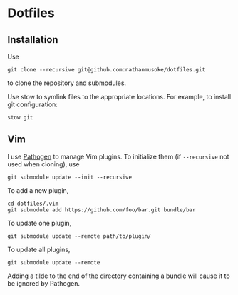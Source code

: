 # Dotfiles

## Installation

Use
```
git clone --recursive git@github.com:nathanmusoke/dotfiles.git
```
to clone the repository and submodules.

Use stow to symlink files to the appropriate locations. For example, to install
git configuration:
```
stow git
```

## Vim

I use [Pathogen](https://github.com/tpope/vim-pathogen) to manage Vim plugins.
To initialize them (if `--recursive` not used when cloning), use
```
git submodule update --init --recursive
```
To add a new plugin,
```
cd dotfiles/.vim
git submodule add https://github.com/foo/bar.git bundle/bar
```
To update one plugin,
```
git submodule update --remote path/to/plugin/
```
To update all plugins,
```
git submodule update --remote
```
Adding a tilde to the end of the directory containing a bundle will cause it to be ignored by Pathogen.

